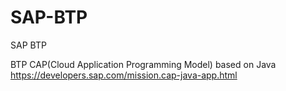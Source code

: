 # SAP-BTP
SAP BTP

BTP CAP(Cloud Application Programming Model) based on Java
https://developers.sap.com/mission.cap-java-app.html
